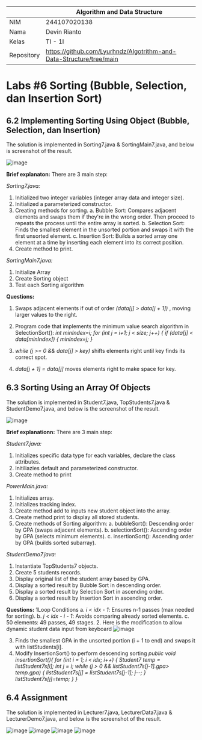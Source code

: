 |  | Algorithm and Data Structure |
|--|--|
| NIM |  244107020138|
| Nama |  Devin Rianto |
| Kelas | TI - 1I |
| Repository |https://github.com/Lyurhndz/Algotrithm-and-Data-Structure/tree/main|

# Labs #6 Sorting (Bubble, Selection, dan Insertion Sort)

## 6.2 Implementing Sorting Using Object (Bubble, Selection, dan Insertion)

The solution is implemented in Sorting7.java & SortingMain7.java, and below is screenshot of the result.

![image](https://github.com/user-attachments/assets/1596534b-1ace-40ef-830d-ff3fa3c3332f)

**Brief explanaton:** There are 3 main step: 

*Sorting7.java:*
1. Initialized two integer variables (integer array data and integer size).
2. Initialized a parameterized constructor.
3. Creating methods for sorting.
   a. Bubble Sort:
      Compares adjacent elements and swaps them if they're in the wrong order.
      Then proceed to repeats the process until the entire array is sorted.
   b. Selection Sort:
      Finds the smallest element in the unsorted portion and swaps it with the first unsorted element.
   c. Insertion Sort:
      Builds a sorted array one element at a time by inserting each element into its correct position.
4. Create method to print.

*SortingMain7.java:*
1. Initialize Array
2. Create Sorting object
3. Test each Sorting algorithm

**Questions:**
1. Swaps adjacent elements if out of order *(data[j] > data[j + 1])* , moving larger values to the right.
2. Program code that implements the minimum value search algorithm in SelectionSort():
             *int minIndex=i;
              for (int j = i+1; j < size; j++) {
                if (data[j] < data[minIndex]) {
                    minIndex=j;
                }*
  
3. *while (j >= 0 && data[j] > key)* shifts elements right until key finds its correct spot.
4. *data[j + 1] = data[j]* moves elements right to make space for key.


## 6.3 Sorting Using an Array Of Objects

The solution is implemented in Student7.java, TopStudents7.java & StudentDemo7.java, and below is the screenshot of the result.

![image](https://github.com/user-attachments/assets/9ff600e4-c917-4223-a063-c6272ae83a05)

**Brief explanationn:** There are 3 main step:

*Student7.java:*
1. Initializes specific data type for each variables, declare the class attributes.
2. Initiliazies default and parameterized constructor.
3. Create method to print
 
*PowerMain.java:*
1. Initializes array.
2. Initializes tracking index.
3. Create method add to inputs new student object into the array.
4. Create method print to display all stored students.
5. Create methods of Sorting algorithm:
   a. bubbleSort(): Descending order by GPA (swaps adjacent elements).
   b. selectionSort(): Ascending order by GPA (selects minimum elements).
   c. insertionSort(): Ascending order by GPA (builds sorted subarray).

*StudentDemo7.java:*
1. Instantiate TopStudents7 objects.
2. Create 5 students records.
3. Display original list of the student array based by GPA.
4. Display a sorted result by Bubble Sort in descending order.
5. Display a sorted result by Selection Sort in ascending order.
6. Display a sorted result by Insertion Sort in ascending order.

**Questions:**
1Loop Conditions
  a. *i < idx - 1*: Ensures n-1 passes (max needed for sorting).
  b. *j < idx - i - 1*: Avoids comparing already sorted elements.
  c. 50 elements: 49 passes, 49 stages.
2. Here is the modification to allow dynamic student data input from keyboard
   ![image](https://github.com/user-attachments/assets/54ff789c-7085-4adc-bca6-5ba029f300aa)

3. Finds the smallest GPA in the unsorted portion (i + 1 to end) and swaps it with listStudents[i].
4. Modify InsertionSort() to perform descending sorting
           *public void insertionSort(){
            for (int i = 1; i < idx; i++) {
                Student7 temp = listStudent7s[i];
                int j = i;
                while (j > 0 && listStudent7s[j-1].gpa> temp.gpa) {
                    listStudent7s[j] = listStudent7s[j-1];
                    j--;
                }
                listStudent7s[j]=temp;
            }
        }*


## 6.4 Assignment

The solution is implemented in Lecturer7.java, LecturerData7.java & LecturerDemo7.java, and below is the screenshot of the result.

![image](https://github.com/user-attachments/assets/c3debbb6-0c6d-4393-ae87-bc4711d07d85)
![image](https://github.com/user-attachments/assets/e46418dc-ccf3-4f7a-b11a-f4e85f51cb68)
![image](https://github.com/user-attachments/assets/1aea5952-7986-481e-902e-a973b597d2c3)
![image](https://github.com/user-attachments/assets/e0e62696-fb28-474a-89e7-eaeca1adee02)

